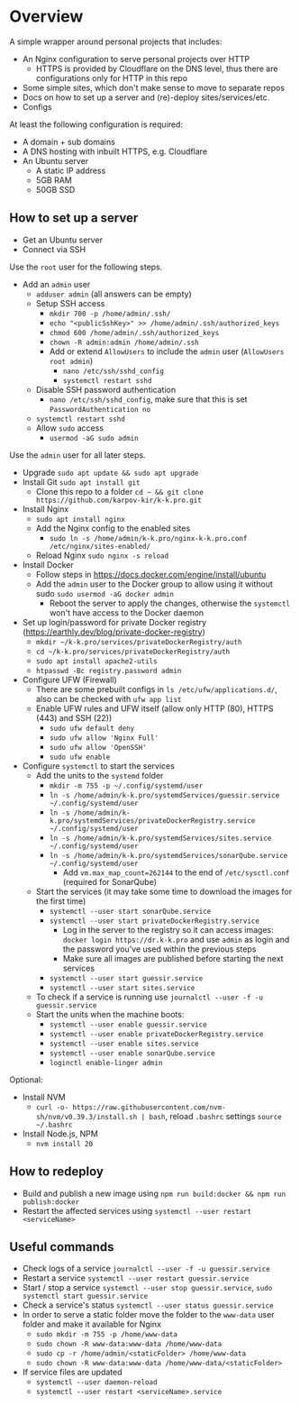 # Overview

A simple wrapper around personal projects that includes:

- An Nginx configuration to serve personal projects over HTTP
  - HTTPS is provided by Cloudflare on the DNS level, thus there are configurations only for HTTP in this repo
- Some simple sites, which don't make sense to move to separate repos
- Docs on how to set up a server and (re)-deploy sites/services/etc.
- Configs

At least the following configuration is required:

- A domain + sub domains
- A DNS hosting with inbuilt HTTPS, e.g. Cloudflare
- An Ubuntu server
  - A static IP address
  - 5GB RAM
  - 50GB SSD

## How to set up a server

- Get an Ubuntu server
- Connect via SSH

Use the `root` user for the following steps.

- Add an `admin` user
  - `adduser admin` (all answers can be empty)
  - Setup SSH access
    - `mkdir 700 -p /home/admin/.ssh/`
    - `echo "<publicSshKey>" >> /home/admin/.ssh/authorized_keys`
    - `chmod 600 /home/admin/.ssh/authorized_keys`
    - `chown -R admin:admin /home/admin/.ssh`
    - Add or extend `AllowUsers` to include the `admin` user (`AllowUsers root admin`)
      - `nano /etc/ssh/sshd_config`
      - `systemctl restart sshd`
  - Disable SSH password authentication
    - `nano /etc/ssh/sshd_config`, make sure that this is set `PasswordAuthentication no`
  - `systemctl restart sshd`
  - Allow `sudo` access
    - `usermod -aG sudo admin`

Use the `admin` user for all later steps.

- Upgrade `sudo apt update && sudo apt upgrade`
- Install Git `sudo apt install git`
  - Clone this repo to a folder `cd ~ && git clone https://github.com/karpov-kir/k-k.pro.git`
- Install Nginx
  - `sudo apt install nginx`
  - Add the Nginx config to the enabled sites
    - `sudo ln -s /home/admin/k-k.pro/nginx-k-k.pro.conf /etc/nginx/sites-enabled/`
  - Reload Nginx `sudo nginx -s reload`
- Install Docker
  - Follow steps in https://docs.docker.com/engine/install/ubuntu
  - Add the `admin` user to the Docker group to allow using it without sudo `sudo usermod -aG docker admin`
    - Reboot the server to apply the changes, otherwise the `systemctl` won't have access to the Docker daemon
- Set up login/password for private Docker registry (https://earthly.dev/blog/private-docker-registry)
  - `mkdir ~/k-k.pro/services/privateDockerRegistry/auth`
  - `cd ~/k-k.pro/services/privateDockerRegistry/auth`
  - `sudo apt install apache2-utils`
  - `htpasswd -Bc registry.password admin`
- Configure UFW (Firewall)
  - There are some prebuilt configs in `ls /etc/ufw/applications.d/`, also can be checked with `ufw app list`
  - Enable UFW rules and UFW itself (allow only HTTP (80), HTTPS (443) and SSH (22))
    - `sudo ufw default deny`
    - `sudo ufw allow 'Nginx Full'`
    - `sudo ufw allow 'OpenSSH'`
    - `sudo ufw enable`
- Configure `systemctl` to start the services
  - Add the units to the `systemd` folder
    - `mkdir -m 755 -p ~/.config/systemd/user`
    - `ln -s /home/admin/k-k.pro/systemdServices/guessir.service ~/.config/systemd/user`
    - `ln -s /home/admin/k-k.pro/systemdServices/privateDockerRegistry.service ~/.config/systemd/user`
    - `ln -s /home/admin/k-k.pro/systemdServices/sites.service ~/.config/systemd/user`
    - `ln -s /home/admin/k-k.pro/systemdServices/sonarQube.service ~/.config/systemd/user`
      - Add `vm.max_map_count=262144` to the end of `/etc/sysctl.conf` (required for SonarQube)
  - Start the services (it may take some time to download the images for the first time)
    - `systemctl --user start sonarQube.service`
    - `systemctl --user start privateDockerRegistry.service`
      - Log in the server to the registry so it can access images: `docker login https://dr.k-k.pro` and use `admin` as login and the password you've used within the previous steps
      - Make sure all images are published before starting the next services
    - `systemctl --user start guessir.service`
    - `systemctl --user start sites.service`
  - To check if a service is running use `journalctl --user -f -u guessir.service`
  - Start the units when the machine boots:
    - `systemctl --user enable guessir.service`
    - `systemctl --user enable privateDockerRegistry.service`
    - `systemctl --user enable sites.service`
    - `systemctl --user enable sonarQube.service`
    - `loginctl enable-linger admin`

Optional:

- Install NVM
  - `curl -o- https://raw.githubusercontent.com/nvm-sh/nvm/v0.39.3/install.sh | bash`, reload `.bashrc` settings `source ~/.bashrc`
- Install Node.js, NPM 
  - `nvm install 20`

## How to redeploy

- Build and publish a new image using `npm run build:docker && npm run publish:docker`
- Restart the affected services using `systemctl --user restart <serviceName>`

## Useful commands

- Check logs of a service `journalctl --user -f -u guessir.service`
- Restart a service `systemctl --user restart guessir.service`
- Start / stop a service `systemctl --user stop guessir.service`, `sudo systemctl start guessir.service`
- Check a service's status `systemctl --user status guessir.service`
- In order to serve a static folder move the folder to the `www-data` user folder and make it available for Nginx
  - `sudo mkdir -m 755 -p /home/www-data`
  - `sudo chown -R www-data:www-data /home/www-data`
  - `sudo cp -r /home/admin/<staticFolder> /home/www-data`
  - `sudo chown -R www-data:www-data /home/www-data/<staticFolder>`
- If service files are updated
  - `systemctl --user daemon-reload`
  - `systemctl --user restart <serviceName>.service`
